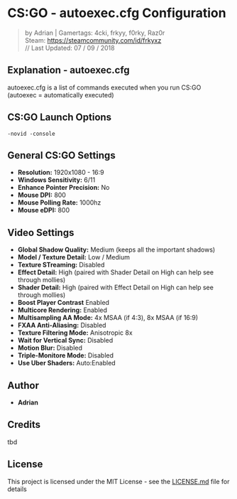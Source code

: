 # CS:GO - autoexec.cfg Configuration
> by Adrian | Gamertags: 4cki, frkyy, f0rky, Raz0r  
> Steam: https://steamcommunity.com/id/frkyxz  
// Last Updated: 07 / 09 / 2018  

## Explanation - autoexec.cfg
autoexec.cfg is a list of commands executed when you run CS:GO (autoexec = automatically executed)

## CS:GO Launch Options

```
-novid -console
```

## General CS:GO Settings
- **Resolution:**                 1920x1080 - 16:9
- **Windows Sensitivity:**        6/11 
- **Enhance Pointer Precision:**  No
- **Mouse DPI:**                  800
- **Mouse Polling Rate:**         1000hz
- **Mouse eDPI:**                 800

## Video Settings
- **Global Shadow Quality:**      Medium (keeps all the important shadows)
- **Model / Texture Detail:**     Low / Medium
- **Texture STreaming:**          Disabled
- **Effect Detail:**              High (paired with Shader Detail on High can help see through mollies)
- **Shader Detail:**              High (paired with Effect Detail on High can help see through mollies)
- **Boost Player Contrast**       Enabled
- **Multicore Rendering:**        Enabled
- **Multisampling AA Mode:**      4x MSAA (if 4:3), 8x MSAA (if 16:9)
- **FXAA Anti-Aliasing:**         Disabled
- **Texture Filtering Mode:**     Anisotropic 8x
- **Wait for Vertical Sync:**     Disabled
- **Motion Blur:**                Disabled
- **Triple-Monitore Mode:**       Disabled
- **Use Uber Shaders:**           Auto:Enabled

## Author
* **Adrian**

## Credits
tbd

## License
This project is licensed under the MIT License - see the [LICENSE.md](LICENSE.md) file for details
